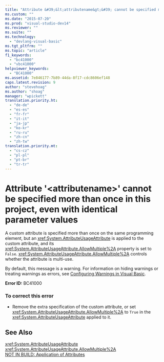 ```yaml
---
title: "Attribute &#39;&lt;attributename&gt;&#39; cannot be specified more than once in this project, even with identical parameter values | Microsoft Docs"
ms.custom: ""
ms.date: "2015-07-20"
ms.prod: "visual-studio-dev14"
ms.reviewer: ""
ms.suite: ""
ms.technology: 
  - "devlang-visual-basic"
ms.tgt_pltfrm: ""
ms.topic: "article"
f1_keywords: 
  - "bc41000"
  - "vbc41000"
helpviewer_keywords: 
  - "BC41000"
ms.assetid: 7e846177-7b89-44da-8f17-cdc8606ef148
caps.latest.revision: 9
author: "stevehoag"
ms.author: "shoag"
manager: "wpickett"
translation.priority.ht: 
  - "de-de"
  - "es-es"
  - "fr-fr"
  - "it-it"
  - "ja-jp"
  - "ko-kr"
  - "ru-ru"
  - "zh-cn"
  - "zh-tw"
translation.priority.mt: 
  - "cs-cz"
  - "pl-pl"
  - "pt-br"
  - "tr-tr"
---
```

# Attribute &#39;&lt;attributename&gt;&#39; cannot be specified more than once in this project, even with identical parameter values
A custom attribute is specified more than once on the same programming element, but an <xref:System.AttributeUsageAttribute> is applied to the custom attribute, and its <xref:System.AttributeUsageAttribute.AllowMultiple%2A> property is set to `False`. <xref:System.AttributeUsageAttribute.AllowMultiple%2A> controls whether the attribute is multi-use.  
  
 By default, this message is a warning. For information on hiding warnings or treating warnings as errors, see [Configuring Warnings in Visual Basic](../ide/configuring-warnings-in-visual-basic.md).  
  
 **Error ID:** BC41000  
  
### To correct this error  
  
-   Remove the extra specification of the custom attribute, or set <xref:System.AttributeUsageAttribute.AllowMultiple%2A> to `True` in the <xref:System.AttributeUsageAttribute> applied to it.  
  
## See Also  
 <xref:System.AttributeUsageAttribute>   
 <xref:System.AttributeUsageAttribute.AllowMultiple%2A>   
 [NOT IN BUILD: Application of Attributes](http://msdn.microsoft.com/en-us/2b1703ed-4437-49b3-bc0b-568094324f47)